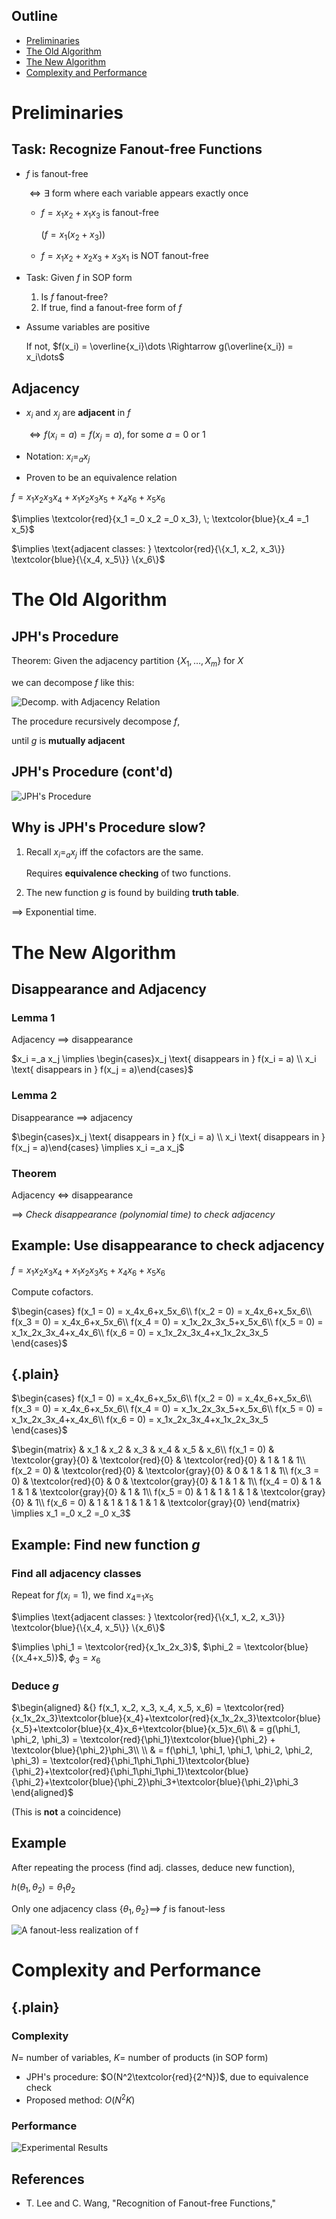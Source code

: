 ## Outline

- [Preliminaries](#preliminaries)
- [The Old Algorithm](#the-old-algorithm)
- [The New Algorithm](#the-new-algorithm)
- [Complexity and Performance](#complexity-and-performance)


# Preliminaries

## Task: Recognize Fanout-free Functions

- $f$ is fanout-free

  $\Leftrightarrow\exists$ form where each variable appears exactly once

  - $f = x_1x_2 + x_1x_3$ is fanout-free

    ($f = x_1(x_2 + x_3)$)
  
  - $f = x_1x_2 + x_2x_3 + x_3x_1$ is NOT fanout-free

- Task: Given $f$ in SOP form
  1. Is $f$ fanout-free?
  2. If true, find a fanout-free form of $f$

- Assume variables are positive

  If not, $f(x_i) = \overline{x_i}\dots \Rightarrow g(\overline{x_i}) = x_i\dots$

<!-- ## Unate function

- $f$ is **positive unate** in $x_i$

  $\Leftrightarrow f(x_i = \textcolor{red}{0}) = 1$ implies $f(x_i = \textcolor{red}{1}) = 1$

  - i.e. $x_i$ only need to appear as $\dots x_i \dots$ in $f$

- $f$ is **negative unate** in $x_i$

  $\Leftrightarrow f(x_i = \textcolor{red}{1}) = 1$ implies $f(x_i = \textcolor{red}{0}) = 1$

  - i.e. $x_i$ only need to appear as $\dots \overline{x_i} \dots$ in $f$

- $f(X)$ is **unate** if $f$ is pos / neg unate in all $x_i \in X$

- Fanout-free implies unate -->

## Adjacency

- $x_i$ and $x_j$ are **adjacent** in $f$

  $\Leftrightarrow f(x_i = a) = f(x_j = a)$, for some $a = 0$ or $1$

- Notation: $x_i =_a x_j$
- Proven to be an equivalence relation

$f = x_1x_2x_3x_4 + x_1x_2x_3x_5 + x_4x_6 + x_5x_6$

$\implies \textcolor{red}{x_1 =_0 x_2 =_0 x_3}, \; \textcolor{blue}{x_4 =_1 x_5}$

$\implies \text{adjacent classes: } \textcolor{red}{\{x_1, x_2, x_3\}} \textcolor{blue}{\{x_4, x_5\}} \{x_6\}$


# The Old Algorithm

## JPH's Procedure

Theorem: Given the adjacency partition $\{X_1, \dots, X_m\}$ for $X$

we can decompose $f$ like this:

![Decomp. with Adjacency Relation](./resources/adj-decomp.png)

The procedure recursively decompose $f$,

until $g$ is **mutually adjacent**

## JPH's Procedure (cont'd)

![JPH's Procedure](./resources/jph.png)

## Why is JPH's Procedure slow?

1. Recall $x_i =_a x_j$ iff the cofactors are the same.
   
   Requires **equivalence checking** of two functions.

2. The new function $g$ is found by building **truth table**.

$\implies$ Exponential time.


# The New Algorithm

## Disappearance and Adjacency

### Lemma 1

Adjacency $\implies$ disappearance

$x_i =_a x_j \implies \begin{cases}x_j \text{ disappears in } f(x_i = a) \\ x_i \text{ disappears in } f(x_j = a)\end{cases}$

### Lemma 2

Disappearance $\implies$ adjacency

$\begin{cases}x_j \text{ disappears in } f(x_i = a) \\ x_i \text{ disappears in } f(x_j = a)\end{cases} \implies x_i =_a x_j$

### Theorem

Adjacency $\Leftrightarrow$ disappearance

$\implies$ *Check disappearance (polynomial time) to check adjacency*

## Example: Use disappearance to check adjacency

$f = x_1x_2x_3x_4+x_1x_2x_3x_5+x_4x_6+x_5x_6$

Compute cofactors.

$\begin{cases}
f(x_1 = 0) = x_4x_6+x_5x_6\\
f(x_2 = 0) = x_4x_6+x_5x_6\\
f(x_3 = 0) = x_4x_6+x_5x_6\\
f(x_4 = 0) = x_1x_2x_3x_5+x_5x_6\\
f(x_5 = 0) = x_1x_2x_3x_4+x_4x_6\\
f(x_6 = 0) = x_1x_2x_3x_4+x_1x_2x_3x_5
\end{cases}$

## {.plain}

$\begin{cases}
f(x_1 = 0) = x_4x_6+x_5x_6\\
f(x_2 = 0) = x_4x_6+x_5x_6\\
f(x_3 = 0) = x_4x_6+x_5x_6\\
f(x_4 = 0) = x_1x_2x_3x_5+x_5x_6\\
f(x_5 = 0) = x_1x_2x_3x_4+x_4x_6\\
f(x_6 = 0) = x_1x_2x_3x_4+x_1x_2x_3x_5
\end{cases}$

$\begin{matrix}
& x_1 & x_2 & x_3 & x_4 & x_5 & x_6\\
f(x_1 = 0) & \textcolor{gray}{0} & \textcolor{red}{0} & \textcolor{red}{0} & 1 & 1 & 1\\
f(x_2 = 0) & \textcolor{red}{0} & \textcolor{gray}{0} & 0 & 1 & 1 & 1\\
f(x_3 = 0) & \textcolor{red}{0} & 0 & \textcolor{gray}{0} & 1 & 1 & 1\\
f(x_4 = 0) & 1 & 1 & 1 & \textcolor{gray}{0} & 1 & 1\\
f(x_5 = 0) & 1 & 1 & 1 & 1 & \textcolor{gray}{0} & 1\\
f(x_6 = 0) & 1 & 1 & 1 & 1 & 1 & \textcolor{gray}{0}
\end{matrix} \implies x_1 =_0 x_2 =_0 x_3$

## Example: Find new function $g$

### Find all adjacency classes

Repeat for $f(x_i = 1)$, we find $x_4 =_1 x_5$

$\implies \text{adjacent classes: } \textcolor{red}{\{x_1, x_2, x_3\}} \textcolor{blue}{\{x_4, x_5\}} \{x_6\}$

$\implies \phi_1 = \textcolor{red}{x_1x_2x_3}$, $\phi_2 = \textcolor{blue}{(x_4+x_5)}$, $\phi_3 = x_6$

### Deduce $g$

$\begin{aligned}
&{} f(x_1, x_2, x_3, x_4, x_5, x_6) = \textcolor{red}{x_1x_2x_3}\textcolor{blue}{x_4}+\textcolor{red}{x_1x_2x_3}\textcolor{blue}{x_5}+\textcolor{blue}{x_4}x_6+\textcolor{blue}{x_5}x_6\\
& = g(\phi_1, \phi_2, \phi_3) = \textcolor{red}{\phi_1}\textcolor{blue}{\phi_2} + \textcolor{blue}{\phi_2}\phi_3\\
\\
& = f(\phi_1, \phi_1, \phi_1, \phi_2, \phi_2, \phi_3) = \textcolor{red}{\phi_1\phi_1\phi_1}\textcolor{blue}{\phi_2}+\textcolor{red}{\phi_1\phi_1\phi_1}\textcolor{blue}{\phi_2}+\textcolor{blue}{\phi_2}\phi_3+\textcolor{blue}{\phi_2}\phi_3
\end{aligned}$

(This is **not** a coincidence)

## Example

After repeating the process (find adj. classes, deduce new function),

$h(\theta_1, \theta_2) = \theta_1\theta_2$

Only one adjacency class $\{\theta_1, \theta_2\} \implies$ $f$ is fanout-less

![A fanout-less realization of $f$](./resources/fanout-less.png)


# Complexity and Performance

## {.plain}

### Complexity

$N =$ number of variables, $K =$ number of products (in SOP form)

- JPH's procedure: $O(N^2\textcolor{red}{2^N})$, due to equivalence check
- Proposed method: $O(N^2K)$

### Performance

![Experimental Results](./resources/res.png)

## References

- T. Lee and C. Wang, "Recognition of Fanout-free Functions,"

<!-- vim: set ft=markdown.pandoc colorcolumn=100: -->
